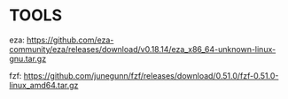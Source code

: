 # TOOLS
eza:
https://github.com/eza-community/eza/releases/download/v0.18.14/eza_x86_64-unknown-linux-gnu.tar.gz

fzf:
https://github.com/junegunn/fzf/releases/download/0.51.0/fzf-0.51.0-linux_amd64.tar.gz

